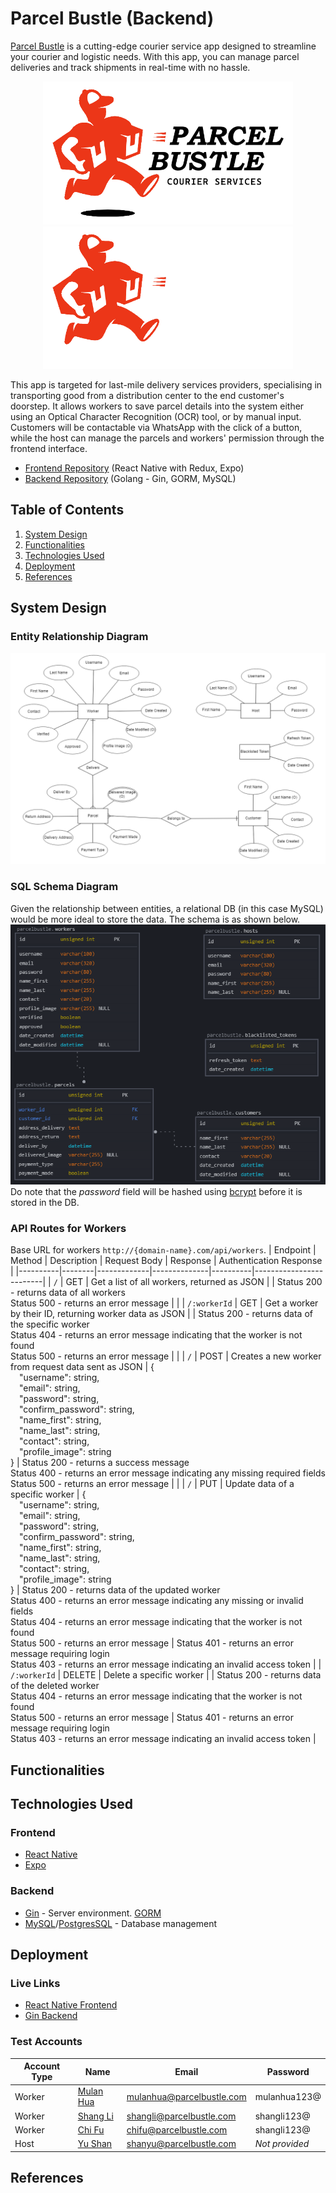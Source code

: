 # Parcel Bustle (Backend)
[Parcel Bustle](#) is a cutting-edge courier service app designed to streamline your courier and logistic needs. With this app, you can manage parcel deliveries and track shipments in real-time with no hassle.

<p align="center">
  <img src="assets/images/readme/logo.webp#gh-light-mode-only" width="400" margin="auto">
  <img src="assets/images/readme/logo-dark.webp#gh-dark-mode-only" width="400" margin="auto">
</p>

This app is targeted for last-mile delivery services providers, specialising in transporting good from a distribution center to the end customer's doorstep. It allows workers to save parcel details into the system either using an Optical Character Recognition (OCR) tool, or by manual input. Customers will be contactable via WhatsApp with the click of a button, while the host can manage the parcels and workers' permission through the frontend interface.

* [Frontend Repository](https://github.com/f-lsq/parcel-bustle) (React Native with Redux, Expo)
* [Backend Repository](https://github.com/f-lsq/parcel-bustle-backend) (Golang - Gin, GORM, MySQL)

## Table of Contents
1. [System Design](#system-design)
2. [Functionalities](#functionalities)
3. [Technologies Used](#technologies-used)
4. [Deployment](#deployment)
5. [References](#references)

## System Design
### Entity Relationship Diagram
![Entity Relationship Diagram](assets/images/readme/erd.png)
### SQL Schema Diagram
Given the relationship between entities, a relational DB (in this case MySQL) would be more ideal to store the data. The schema is as shown below.
![SQL Schema](assets/images/readme/schema.png)
Do note that the *password* field will be hashed using [bcrypt](https://en.wikipedia.org/wiki/Bcrypt) before it is stored in the DB. 

### API Routes for Workers
Base URL for workers `http://{domain-name}.com/api/workers`.
| Endpoint | Method | Description | Request Body | Response | Authentication Response |
|----------|--------|-------------|--------------|----------|-------------------------|
| `/` | GET | Get a list of all workers, returned as JSON |   | Status 200 - returns data of all workers <br>Status 500 - returns an error message |   |
| `/:workerId` | GET | Get a worker by their ID, returning worker data as JSON |   | Status 200 - returns data of the specific worker <br>Status 404 - returns an error message indicating that the worker is not found <br>Status 500 - returns an error message |   |
| `/` | POST | Creates a new worker from request data sent as JSON | { <br>&emsp;"username": string, <br>&emsp;"email": string, <br>&emsp;"password": string, <br>&emsp;"confirm_password": string, <br>&emsp;"name_first": string, <br>&emsp;"name_last": string, <br>&emsp;"contact": string, <br>&emsp;"profile_image": string <br> } | Status 200 - returns a success message <br>Status 400 - returns an error message indicating any missing required fields <br>Status 500 - returns an error message |   |
| `/` | PUT | Update data of a specific worker | { <br>&emsp;"username": string, <br>&emsp;"email": string, <br>&emsp;"password": string, <br>&emsp;"confirm_password": string, <br>&emsp;"name_first": string, <br>&emsp;"name_last": string, <br>&emsp;"contact": string, <br>&emsp;"profile_image": string <br> } | Status 200 - returns data of the updated worker <br>Status 400 - returns an error message indicating any missing or invalid fields <br>Status 404 - returns an error message indicating that the worker is not found <br>Status 500 - returns an error message | Status 401 - returns an error message requiring login <br>Status 403 - returns an error message indicating an invalid access token |
| `/:workerId` | DELETE | Delete a specific worker |  | Status 200 - returns data of the deleted worker <br>Status 404 - returns an error message indicating that the worker is not found <br>Status 500 - returns an error message | Status 401 - returns an error message requiring login <br>Status 403 - returns an error message indicating an invalid access token |


## Functionalities

## Technologies Used
### Frontend
* [React Native](https://reactnative.dev/)
* [Expo](https://expo.dev/)

### Backend
* [Gin](https://gin-gonic.com/docs/) - Server environment. [GORM](https://gorm.io/)
* [MySQL](https://www.mysql.com/)/[PostgresSQL](https://www.postgresql.org/) - Database management

## Deployment
### Live Links
* [React Native Frontend](#)
* [Gin Backend](#)

### Test Accounts
| Account Type | Name | Email | Password | 
|--------------|------|-------|----------|
| Worker       | [Mulan Hua](https://disney.fandom.com/wiki/Fa_Mulan) | mulanhua@parcelbustle.com    | mulanhua123@      |
| Worker       | [Shang Li](https://disney.fandom.com/wiki/Li_Shang)   | shangli@parcelbustle.com    | shangli123@      |
| Worker       | [Chi Fu](https://disney.fandom.com/wiki/Chi-Fu)   | chifu@parcelbustle.com    | shangli123@      |
| Host         | [Yu Shan](https://en.wikipedia.org/wiki/Li_Shang)      | shanyu@parcelbustle.com    | *Not provided* |

## References